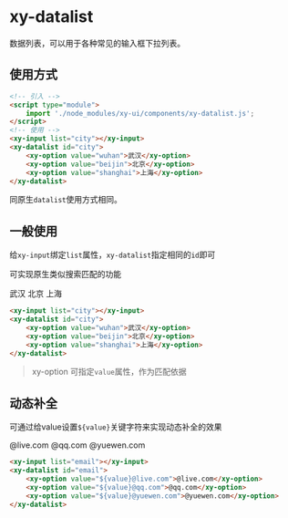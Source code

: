 # xy-datalist

数据列表，可以用于各种常见的输入框下拉列表。

## 使用方式

```html
<!-- 引入 -->
<script type="module">
    import './node_modules/xy-ui/components/xy-datalist.js';
</script>
<!-- 使用 -->
<xy-input list="city"></xy-input>
<xy-datalist id="city">
    <xy-option value="wuhan">武汉</xy-option>
    <xy-option value="beijin">北京</xy-option>
    <xy-option value="shanghai">上海</xy-option>
</xy-datalist>
```

同原生`datalist`使用方式相同。

## 一般使用

给`xy-input`绑定`list`属性，`xy-datalist`指定相同的`id`即可

可实现原生类似搜索匹配的功能

<xy-input list="city"></xy-input>
<xy-datalist id="city">
    <xy-option value="wuhan">武汉</xy-option>
    <xy-option value="beijin">北京</xy-option>
    <xy-option value="shanghai">上海</xy-option>
</xy-datalist>

```html
<xy-input list="city"></xy-input>
<xy-datalist id="city">
    <xy-option value="wuhan">武汉</xy-option>
    <xy-option value="beijin">北京</xy-option>
    <xy-option value="shanghai">上海</xy-option>
</xy-datalist>
```

> xy-option 可指定`value`属性，作为匹配依据

## 动态补全

可通过给value设置`${value}`关键字符来实现动态补全的效果

<xy-input list="email"></xy-input>
<xy-datalist id="email">
    <xy-option value="${value}@live.com">@live.com</xy-option>
    <xy-option value="${value}@qq.com">@qq.com</xy-option>
    <xy-option value="${value}@yuewen.com">@yuewen.com</xy-option>
</xy-datalist>

```html
<xy-input list="email"></xy-input>
<xy-datalist id="email">
    <xy-option value="${value}@live.com">@live.com</xy-option>
    <xy-option value="${value}@qq.com">@qq.com</xy-option>
    <xy-option value="${value}@yuewen.com">@yuewen.com</xy-option>
</xy-datalist>
```